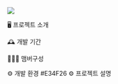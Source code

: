 <img src="https://capsule-render.vercel.app/api?type=waving&color=auto&height=300&section=header&text=capsule%20render&fontSize=90" />

🖥️ 프로젝트 소개


🕰️ 개발 기간

🧑‍🤝‍🧑 맴버구성

⚙️ 개발 환경
#E34F26
⚙️ 프로젝트 설명
